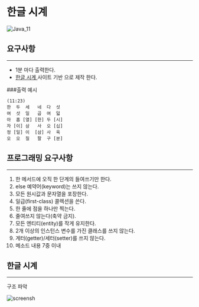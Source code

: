 # 한글 시계
![Java_11](https://img.shields.io/badge/java-11-green)

## 요구사항

---
- 1분 마다 출력한다.
- [한글 시계 ](https://hangulclock.today/#/main) 사이트 기반 으로 제작 한다.

###출력 예시
```text
(11:23) 
한  두  세   네  다  섯
여  섯  일   곱  여  덟
아  홉 [열] [한] 두 [시]
자 [이] 삼   사  오 [십]
정 [일] 이  [삼] 사  육
오  오  칠   팔  구 [분]

```
      
## 프로그래밍 요구사항

---
1. 한 메서드에 오직 한 단계의 들여쓰기만 한다.
2. else 예약어(keyword)는 쓰지 않는다.
3. 모든 원시값과 문자열을 포장한다.
4. 일급(first-class) 콜렉션을 쓴다. 
5. 한 줄에 점을 하나만 찍는다.
6. 줄여쓰지 않는다(축약 금지).
7. 모든 엔티티(entity)를 작게 유지한다. 
8. 2개 이상의 인스턴스 변수를 가진 클래스를 쓰지 않는다.
9. 게터(getter)/세터(setter)를 쓰지 않는다.
10. 메소드 내용 7중 이내 


## 한글 시계

---
구조 파악 

![screensh](https://raw.githubusercontent.com/oiNeh/code-kata/main/korean-clock/korean_clock.png)